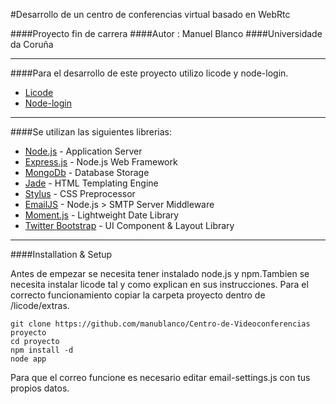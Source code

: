 #Desarrollo de un centro de conferencias virtual basado en WebRtc

####Proyecto fin de carrera
####Autor : Manuel Blanco
####Universidade da Coruña

***

####Para el desarrollo de este proyecto utilizo licode y node-login.

* [Licode](https://github.com/ging/licode)
* [Node-login](https://github.com/braitsch/node-login)

***


####Se utilizan las siguientes librerias:

* [Node.js](http://nodejs.org/) - Application Server
* [Express.js](http://expressjs.com/) - Node.js Web Framework
* [MongoDb](http://www.mongodb.org/) - Database Storage
* [Jade](http://jade-lang.com/) - HTML Templating Engine
* [Stylus](http://learnboost.github.com/stylus/) - CSS Preprocessor
* [EmailJS](http://github.com/eleith/emailjs) - Node.js > SMTP Server Middleware
* [Moment.js](http://momentjs.com/) - Lightweight Date Library
* [Twitter Bootstrap](http://twitter.github.com/bootstrap/) - UI Component & Layout Library

***



####Installation & Setup

Antes de empezar se necesita tener instalado node.js y npm.Tambien se necesita instalar licode tal y como explican en sus instrucciones. Para el correcto funcionamiento copiar la carpeta proyecto dentro de /licode/extras.


```
git clone https://github.com/manublanco/Centro-de-Videoconferencias proyecto
cd proyecto
npm install -d
node app
```
Para que el correo funcione es necesario editar email-settings.js con tus propios datos.
